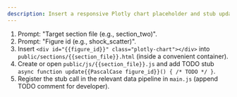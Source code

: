 ```yaml
---
description: Insert a responsive Plotly chart placeholder and stub updater in a chosen section.
---
```


1. Prompt: "Target section file (e.g., section_two)".
2. Prompt: "Figure id (e.g., shock_scatter)".
3. Insert `<div id="{{figure_id}}" class="plotly-chart"></div>` into `public/sections/{{section_file}}.html` (inside a convenient container).
4. Create or open `public/js/{{section_file}}.js` and add TODO stub `async function update{{PascalCase figure_id}}() { /* TODO */ }`.
5. Register the stub call in the relevant data pipeline in `main.js` (append TODO comment for developer). 